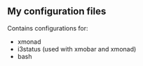 My configuration files
----------------------

Contains configurations for:

* xmonad
* i3status (used with xmobar and xmonad)
* bash
